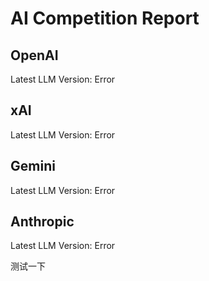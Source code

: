 # AI Competition Report

## OpenAI
Latest LLM Version: Error

## xAI
Latest LLM Version: Error

## Gemini
Latest LLM Version: Error

## Anthropic
Latest LLM Version: Error

测试一下